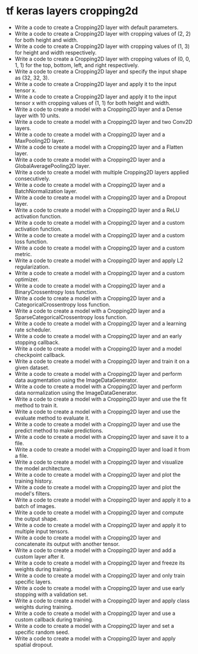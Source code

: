 # tf keras layers cropping2d

- Write a code to create a Cropping2D layer with default parameters.
- Write a code to create a Cropping2D layer with cropping values of (2, 2) for both height and width.
- Write a code to create a Cropping2D layer with cropping values of (1, 3) for height and width respectively.
- Write a code to create a Cropping2D layer with cropping values of (0, 0, 1, 1) for the top, bottom, left, and right respectively.
- Write a code to create a Cropping2D layer and specify the input shape as (32, 32, 3).
- Write a code to create a Cropping2D layer and apply it to the input tensor x.
- Write a code to create a Cropping2D layer and apply it to the input tensor x with cropping values of (1, 1) for both height and width.
- Write a code to create a model with a Cropping2D layer and a Dense layer with 10 units.
- Write a code to create a model with a Cropping2D layer and two Conv2D layers.
- Write a code to create a model with a Cropping2D layer and a MaxPooling2D layer.
- Write a code to create a model with a Cropping2D layer and a Flatten layer.
- Write a code to create a model with a Cropping2D layer and a GlobalAveragePooling2D layer.
- Write a code to create a model with multiple Cropping2D layers applied consecutively.
- Write a code to create a model with a Cropping2D layer and a BatchNormalization layer.
- Write a code to create a model with a Cropping2D layer and a Dropout layer.
- Write a code to create a model with a Cropping2D layer and a ReLU activation function.
- Write a code to create a model with a Cropping2D layer and a custom activation function.
- Write a code to create a model with a Cropping2D layer and a custom loss function.
- Write a code to create a model with a Cropping2D layer and a custom metric.
- Write a code to create a model with a Cropping2D layer and apply L2 regularization.
- Write a code to create a model with a Cropping2D layer and a custom optimizer.
- Write a code to create a model with a Cropping2D layer and a BinaryCrossentropy loss function.
- Write a code to create a model with a Cropping2D layer and a CategoricalCrossentropy loss function.
- Write a code to create a model with a Cropping2D layer and a SparseCategoricalCrossentropy loss function.
- Write a code to create a model with a Cropping2D layer and a learning rate scheduler.
- Write a code to create a model with a Cropping2D layer and an early stopping callback.
- Write a code to create a model with a Cropping2D layer and a model checkpoint callback.
- Write a code to create a model with a Cropping2D layer and train it on a given dataset.
- Write a code to create a model with a Cropping2D layer and perform data augmentation using the ImageDataGenerator.
- Write a code to create a model with a Cropping2D layer and perform data normalization using the ImageDataGenerator.
- Write a code to create a model with a Cropping2D layer and use the fit method to train it.
- Write a code to create a model with a Cropping2D layer and use the evaluate method to evaluate it.
- Write a code to create a model with a Cropping2D layer and use the predict method to make predictions.
- Write a code to create a model with a Cropping2D layer and save it to a file.
- Write a code to create a model with a Cropping2D layer and load it from a file.
- Write a code to create a model with a Cropping2D layer and visualize the model architecture.
- Write a code to create a model with a Cropping2D layer and plot the training history.
- Write a code to create a model with a Cropping2D layer and plot the model's filters.
- Write a code to create a model with a Cropping2D layer and apply it to a batch of images.
- Write a code to create a model with a Cropping2D layer and compute the output shape.
- Write a code to create a model with a Cropping2D layer and apply it to multiple input tensors.
- Write a code to create a model with a Cropping2D layer and concatenate its output with another tensor.
- Write a code to create a model with a Cropping2D layer and add a custom layer after it.
- Write a code to create a model with a Cropping2D layer and freeze its weights during training.
- Write a code to create a model with a Cropping2D layer and only train specific layers.
- Write a code to create a model with a Cropping2D layer and use early stopping with a validation set.
- Write a code to create a model with a Cropping2D layer and apply class weights during training.
- Write a code to create a model with a Cropping2D layer and use a custom callback during training.
- Write a code to create a model with a Cropping2D layer and set a specific random seed.
- Write a code to create a model with a Cropping2D layer and apply spatial dropout.